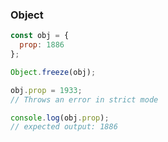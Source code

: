 ### Object

```javascript
const obj = {
  prop: 1886
};

Object.freeze(obj);

obj.prop = 1933;
// Throws an error in strict mode

console.log(obj.prop);
// expected output: 1886
```